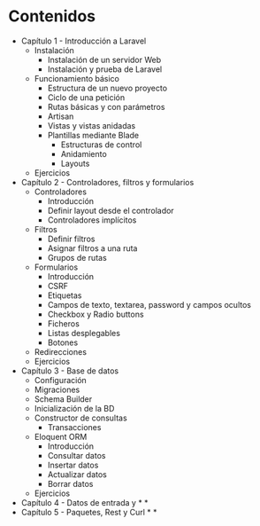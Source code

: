 # Contenidos

* Capítulo 1 - Introducción a Laravel
  * Instalación
    * Instalación de un servidor Web 
    * Instalación y prueba de Laravel
  * Funcionamiento básico
    * Estructura de un nuevo proyecto
    * Ciclo de una petición
    * Rutas básicas y con parámetros
    * Artisan
    * Vistas y vistas anidadas
    * Plantillas mediante Blade
        * Estructuras de control
        * Anidamiento
        * Layouts
  * Ejercicios
* Capítulo 2 - Controladores, filtros y formularios
    * Controladores
        * Introducción
        * Definir layout desde el controlador
        * Controladores implícitos
    * Filtros
        * Definir filtros
        * Asignar filtros a una ruta
        * Grupos de rutas
    * Formularios
        * Introducción
        * CSRF
        * Etiquetas
        * Campos de texto, textarea, password y campos ocultos
        * Checkbox y Radio buttons
        * Ficheros
        * Listas desplegables
        * Botones
    * Redirecciones
    * Ejercicios
* Capítulo 3 - Base de datos
    * Configuración
    * Migraciones
    * Schema Builder
    * Inicialización de la BD
    * Constructor de consultas
        * Transacciones
    * Eloquent ORM
        * Introducción
        * Consultar datos
        * Insertar datos
        * Actualizar datos
        * Borrar datos
    * Ejercicios
* Capítulo 4 - Datos de entrada y 
    * 
    * 
* Capítulo 5 - Paquetes, Rest y Curl
    * 
    * 
